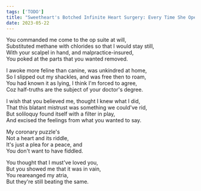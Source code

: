 ```yaml
---
tags: ['TODO']
title: "Sweetheart's Botched Infinite Heart Surgery: Every Time She Operates I Bypass Her A Little"
date: 2023-05-22
---
```


You commanded me come to the op suite at will,  
Substituted methane with chlorides so that I would stay still,  
With your scalpel in hand, and malpractice-insured,  
You poked at the parts that you wanted removed.

I awoke more feline than canine, was unkindred at home,  
So I slipped out my shackles, and was free then to roam,  
You had known it as lying, I think I'm forced to agree,  
Coz half-truths are the subject of your doctor's degree.

I wish that you believed me, thought I knew what I did,  
That this blatant mistrust was something we could've rid,  
But soliloquy found itself with a filter in play,  
And excised the feelings from what you wanted to say.

My coronary puzzle's  
Not a heart and its riddle,  
It's just a plea for a peace, and  
You don't want to have fiddled.

You thought that I must've loved you,  
But you showed me that it was in vain,  
You reareanged my atria,  
But they're still beating the same.
